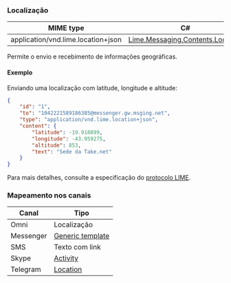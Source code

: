 ### Localização
| MIME type                            | C#                                   |
|--------------------------------------|--------------------------------------|
| application/vnd.lime.location+json | [Lime.Messaging.Contents.Location](https://github.com/takenet/lime-csharp/blob/master/src/Lime.Messaging/Contents/Location.cs) |

Permite o envio e recebimento de informações geográficas. 

#### Exemplo
Enviando uma localização com latitude, longitude e altitude:
```json
{
    "id": "1",
    "to": "1042221589186385@messenger.gw.msging.net",
    "type": "application/vnd.lime.location+json",
    "content": {
        "latitude": -19.918899,
        "longitude": -43.959275,
        "altitude": 853,
        "text": "Sede da Take.net"
    }
}
```

Para mais detalhes, consulte a especificação do [protocolo LIME](http://limeprotocol.org/content-types.html#location).

### Mapeamento nos canais

| Canal              | Tipo                    | 
|--------------------|-------------------------|
| Omni               | Localização             |
| Messenger          | [Generic template](https://developers.facebook.com/docs/messenger-platform/send-api-reference/generic-template)|
| SMS                | Texto com link          |
| Skype              | [Activity](https://docs.botframework.com/en-us/skype/chat/#sending-messages-1)|
| Telegram           | [Location](https://core.telegram.org/bots/api#location)|

